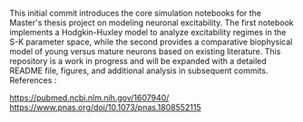 This initial commit introduces the core simulation notebooks for the Master's thesis project on modeling neuronal excitability. The first notebook implements a Hodgkin-Huxley model to analyze excitability regimes in the S-K parameter space, while the second provides a comparative biophysical model of young versus mature neurons based on existing literature. This repository is a work in progress and will be expanded with a detailed README file, figures, and additional analysis in subsequent commits.
References :

https://pubmed.ncbi.nlm.nih.gov/1607940/
https://www.pnas.org/doi/10.1073/pnas.1808552115
